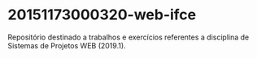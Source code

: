 # 20151173000320-web-ifce
Repositório destinado a trabalhos e exercícios referentes a disciplina de Sistemas de Projetos WEB (2019.1).
